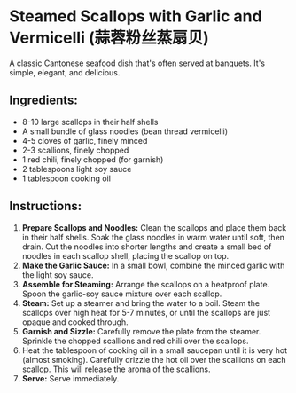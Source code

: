 
# Steamed Scallops with Garlic and Vermicelli (蒜蓉粉丝蒸扇贝)

A classic Cantonese seafood dish that's often served at banquets. It's simple, elegant, and delicious.

## Ingredients:
*   8-10 large scallops in their half shells
*   A small bundle of glass noodles (bean thread vermicelli)
*   4-5 cloves of garlic, finely minced
*   2-3 scallions, finely chopped
*   1 red chili, finely chopped (for garnish)
*   2 tablespoons light soy sauce
*   1 tablespoon cooking oil

## Instructions:
1.  **Prepare Scallops and Noodles:** Clean the scallops and place them back in their half shells. Soak the glass noodles in warm water until soft, then drain. Cut the noodles into shorter lengths and create a small bed of noodles in each scallop shell, placing the scallop on top.
2.  **Make the Garlic Sauce:** In a small bowl, combine the minced garlic with the light soy sauce.
3.  **Assemble for Steaming:** Arrange the scallops on a heatproof plate. Spoon the garlic-soy sauce mixture over each scallop.
4.  **Steam:** Set up a steamer and bring the water to a boil. Steam the scallops over high heat for 5-7 minutes, or until the scallops are just opaque and cooked through.
5.  **Garnish and Sizzle:** Carefully remove the plate from the steamer. Sprinkle the chopped scallions and red chili over the scallops.
6.  Heat the tablespoon of cooking oil in a small saucepan until it is very hot (almost smoking). Carefully drizzle the hot oil over the scallions on each scallop. This will release the aroma of the scallions.
7.  **Serve:** Serve immediately.